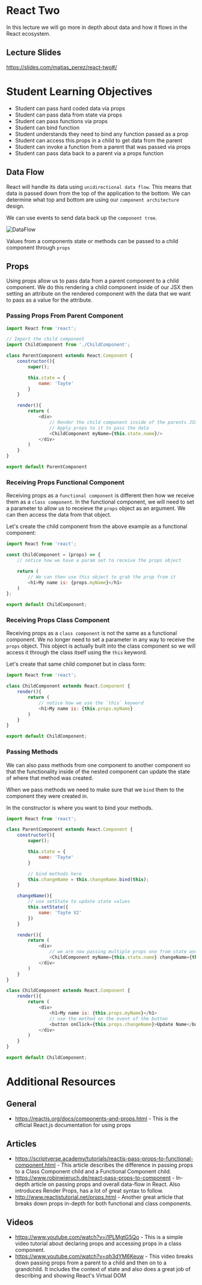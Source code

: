 # React Two

In this lecture we will go more in depth about data and how it flows in the React ecosystem.

## Lecture Slides

https://slides.com/matias_perez/react-two#/

# Student Learning Objectives

* Student can pass hard coded data via props
* Student can pass data from state via props
* Student can pass functions via props
* Student can bind function
* Student understands they need to bind any function passed as a prop
* Student can access this.props in a child to get data from the parent
* Student can invoke a function from a parent that was passed via props
* Student can pass data back to a parent via a props function


## Data Flow

React will handle its data using `unidirectional data flow`. This means that data is passed down from the top of the application to the bottom. We can determine what top and bottom are using our `component architecture` design.

We can use events to send data back up the `component tree`.

![DataFlow](images/dataflow.png)

Values from a components state or methods can be passed to a child component through `props`

## Props

Using props allow us to pass data from a parent component to a child component. We do this rendering a child component inside of our JSX then setting an attribute on the rendered component with the data that we want to pass as a value for the attribute.

### Passing Props From Parent Component

```javascript
import React from 'react';

// Import the child component
import ChildComponent from './ChildComponent';

class ParentComponent extends React.Component {
    constructor(){
        super();

        this.state = {
            name: 'Tayte'
        }
    }

    render(){
        return (
            <div>
                // Render the child component inside of the parents JSX
                // Apply props to it to pass the data
                <ChildComponent myName={this.state.name}/>
            </div>
        )
    }
}

export default ParentComponent
```

### Receiving Props Functional Component

Receiving props as a `functional component` is different then how we receive them as a `class component`. In the functional component, we will need to set a parameter to allow us to receieve the `props` object as an argument. We can then access the data from that object.

Let's create the child component from the above example as a functional component:

```javascript
import React from 'react';

const ChildComponent = (props) => {
    // notice how we have a param set to receive the props object

    return (
        // We can then use this object to grab the prop from it
        <h1>My name is: {props.myName}</h1>
    )
};

export default ChildComponent;
```

### Receiving Props Class Component

Receiving props as a `class component` is not the same as a functional component. We no longer need to set a parameter in any way to receive the `props` object. This object is actually built into the class component so we will access it through the class itself using the `this` keyword.

Let's create that same child componet but in class form:

```javascript
import React from 'react';

class ChildComponent extends React.Component {
    render(){
        return (
            // notice how we use the `this` keyword
            <h1>My name is: {this.props.myName}
        )
    }
}

export default ChildComponent;
```

### Passing Methods

We can also pass methods from one component to another component so that the functionality inside of the nested component can update the state of where that method was created.

When we pass methods we need to make sure that we `bind` them to the component they were created in.

In the constructor is where you want to bind your methods.

```javascript
import React from 'react';

class ParentComponent extends React.Component {
    constructor(){
        super();

        this.state = {
            name: 'Tayte'
        }

        // bind methods here
        this.changeName = this.changeName.bind(this);
    }

    changeName(){
        // use setState to update state values
        this.setState({
            name: 'Tayte V2'
        })
    }

    render(){
        return (
            <div>
                // we are now passing multiple props one from state and the other the method to update the state
                <ChildComponent myName={this.state.name} changeName={this.changeName}/>
            </div>
        )
    }
}

class ChildComponent extends React.Component {
    render(){
        return (
            <div>
                <h1>My name is: {this.props.myName}</h1>
                // use the method on the event of the button
                <button onClick={this.props.changeName}>Update Name</button>
            </div>
        )
    }
}

export default ChildComponent;
```

# Additional Resources

## General
* https://reactjs.org/docs/components-and-props.html - This is the official React.js documentation for using props

## Articles
* https://scriptverse.academy/tutorials/reactjs-pass-props-to-functional-component.html - This article describes the difference in passing props to a Class Component child and a Functional Component child.
* https://www.robinwieruch.de/react-pass-props-to-component - In-depth article on passing props and overall data-flow in React. Also introduces Render Props, has a lot of great syntax to follow. 
* http://www.reactjstutorial.net/props.html - Another great article that breaks down props in-depth for both functional and class components.

## Videos
* https://www.youtube.com/watch?v=i1PLMgtG5Qo - This is a simple video tutorial about declaring props and accessing props in a class component.
* https://www.youtube.com/watch?v=qh3dYM6Keuw - This video breaks down passing props from a parent to a child and then on to a grandchild. It includes the context of state and also does a great job of describing and showing React's Virtual DOM

